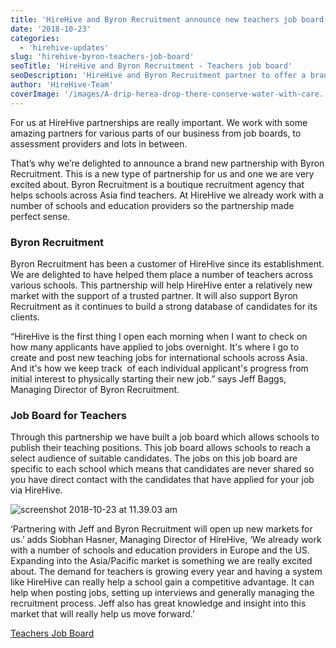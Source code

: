 ```yaml
---
title: 'HireHive and Byron Recruitment announce new teachers job board'
date: '2018-10-23'
categories:
  - 'hirehive-updates'
slug: 'hirehive-byron-teachers-job-board'
seoTitle: 'HireHive and Byron Recruitment - Teachers job board'
seoDescription: 'HireHive and Byron Recruitment partner to offer a brand new teachers job board for school hiring across Asia. Applicants can apply directly to a school.'
author: 'HireHive-Team'
coverImage: '/images/A-drip-herea-drop-there-conserve-water-with-care..png'
---
```


For us at HireHive partnerships are really important. We work with some amazing partners for various parts of our business from job boards, to assessment providers and lots in between.

That’s why we’re delighted to announce a brand new partnership with Byron Recruitment. This is a new type of partnership for us and one we are very excited about. Byron Recruitment is a boutique recruitment agency that helps schools across Asia find teachers. At HireHive we already work with a number of schools and education providers so the partnership made perfect sense.

### Byron Recruitment

Byron Recruitment has been a customer of HireHive since its establishment. We are delighted to have helped them place a number of teachers across various schools. This partnership will help HireHive enter a relatively new market with the support of a trusted partner. It will also support Byron Recruitment as it continues to build a strong database of candidates for its clients.

“HireHive is the first thing I open each morning when I want to check on how many applicants have applied to jobs overnight. It's where I go to create and post new teaching jobs for international schools across Asia. And it's how we keep track  of each individual applicant's progress from initial interest to physically starting their new job.” says Jeff Baggs, Managing Director of Byron Recruitment.

### Job Board for Teachers

Through this partnership we have built a job board which allows schools to publish their teaching positions. This job board allows schools to reach a select audience of suitable candidates. The jobs on this job board are specific to each school which means that candidates are never shared so you have direct contact with the candidates that have applied for your job via HireHive.

![screenshot 2018-10-23 at 11.39.03 am](/images/screenshot-2018-10-23-at-11.39.03-am-524x400.png)

‘Partnering with Jeff and Byron Recruitment will open up new markets for us.’ adds Siobhan Hasner, Managing Director of HireHive, ‘We already work with a number of schools and education providers in Europe and the US. Expanding into the Asia/Pacific market is something we are really excited about. The demand for teachers is growing every year and having a system like HireHive can really help a school gain a competitive advantage. It can help when posting jobs, setting up interviews and generally managing the recruitment process. Jeff also has great knowledge and insight into this market that will really help us move forward.’

[Teachers Job Board](https://byronrecruitment.com/open-roles/)
